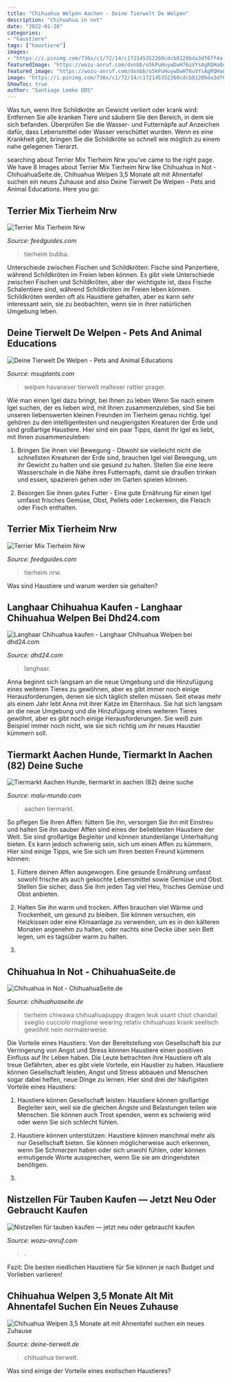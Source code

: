 ```yaml
---
title: "Chihuahua Welpen Aachen - Deine Tierwelt De Welpen"
description: "Chihuahua in not"
date: "2022-01-28"
categories:
- "haustiere"
tags: ["haustiere"]
images:
- "https://i.pinimg.com/736x/c1/72/14/c172145352260cdcb8120bda3df67f4a--brown-rat-rat-terriers.jpg"
featuredImage: "https://wozu-anruf.com/dxnbb/o5kPuHuywDwH76uVYsAgRQHaQe.jpg"
featured_image: "https://wozu-anruf.com/dxnbb/o5kPuHuywDwH76uVYsAgRQHaQe.jpg"
image: "https://i.pinimg.com/736x/c1/72/14/c172145352260cdcb8120bda3df67f4a--brown-rat-rat-terriers.jpg"
ShowToc: true
author: "Santiago Lemke DDS"
---
```



Was tun, wenn Ihre Schildkröte an Gewicht verliert oder krank wird: Entfernen Sie alle kranken Tiere und säubern Sie den Bereich, in dem sie sich befanden. Überprüfen Sie die Wasser- und Futternäpfe auf Anzeichen dafür, dass Lebensmittel oder Wasser verschüttet wurden. Wenn es eine Krankheit gibt, bringen Sie die Schildkröte so schnell wie möglich zu einem nahe gelegenen Tierarzt.

	

		
searching about Terrier Mix Tierheim Nrw you've came to the right page. We have 8 Images about Terrier Mix Tierheim Nrw like Chihuahua in Not - ChihuahuaSeite.de, Chihuahua Welpen 3,5 Monate alt mit Ahnentafel suchen ein neues Zuhause and also Deine Tierwelt De Welpen - Pets and Animal Educations. Here you go:
		
    
## Terrier Mix Tierheim Nrw

<img loading=lazy src="https://i.pinimg.com/736x/c1/72/14/c172145352260cdcb8120bda3df67f4a--brown-rat-rat-terriers.jpg" onerror="this.onerror=null;this.src='https://tse4.mm.bing.net/th?id=OIP.Q7kPtPwC1JP1dZGL0rzshgHaFj&amp;pid=15.1';" alt="Terrier Mix Tierheim Nrw">

_Source: feedguides.com_

>tierheim bubba. 

	

Unterschiede zwischen Fischen und Schildkröten: Fische sind Panzertiere, während Schildkröten im Freien leben können.
Es gibt viele Unterschiede zwischen Fischen und Schildkröten, aber der wichtigste ist, dass Fische Schalentiere sind, während Schildkröten im Freien leben können. Schildkröten werden oft als Haustiere gehalten, aber es kann sehr interessant sein, sie zu beobachten, wenn sie in ihrer natürlichen Umgebung leben.

    
## Deine Tierwelt De Welpen - Pets And Animal Educations

<img loading=lazy src="https://msuplants.com/wp-content/uploads/2020/12/4f1b4abfd6d19d20a2e5d9355167594f-1.jpg" onerror="this.onerror=null;this.src='https://tse2.mm.bing.net/th?id=OIP.yGVHSJSejkQycG0i2uEaAwHaFj&amp;pid=15.1';" alt="Deine Tierwelt De Welpen - Pets and Animal Educations">

_Source: msuplants.com_

>welpen havaneser tierwelt malteser rattler prager. 

	

Wie man einen Igel dazu bringt, bei Ihnen zu leben
Wenn Sie nach einem Igel suchen, der es lieben wird, mit Ihnen zusammenzuleben, sind Sie bei unseren liebenswerten kleinen Freunden im Tierheim genau richtig. Igel gehören zu den intelligentesten und neugierigsten Kreaturen der Erde und sind großartige Haustiere. Hier sind ein paar Tipps, damit Ihr Igel es liebt, mit Ihnen zusammenzuleben:
1. Bringen Sie ihnen viel Bewegung - Obwohl sie vielleicht nicht die schnellsten Kreaturen der Erde sind, brauchen Igel viel Bewegung, um ihr Gewicht zu halten und sie gesund zu halten. Stellen Sie eine leere Wasserschale in die Nähe ihres Futternapfs, damit sie draußen trinken und essen, spazieren gehen oder im Garten spielen können.

2. Besorgen Sie ihnen gutes Futter - Eine gute Ernährung für einen Igel umfasst frisches Gemüse, Obst, Pellets oder Leckereien, die Fleisch oder Fisch enthalten.

    
## Terrier Mix Tierheim Nrw

<img loading=lazy src="https://i.pinimg.com/originals/96/ab/71/96ab71bc7dfc5510c7adab48d3e8ec19.png" onerror="this.onerror=null;this.src='https://tse1.mm.bing.net/th?id=OIP.GoToZuy0c8cpy8S6DoK7TwHaGi&amp;pid=15.1';" alt="Terrier Mix Tierheim Nrw">

_Source: feedguides.com_

>tierheim nrw. 

	

Was sind Haustiere und warum werden sie gehalten?

    
## Langhaar Chihuahua Kaufen - Langhaar Chihuahua Welpen Bei Dhd24.com

<img loading=lazy src="https://images0.dhd.de/128565570_340x255.jpg" onerror="this.onerror=null;this.src='https://tse2.mm.bing.net/th?id=OIP.zABppaT_Hk3-UG3FM6AmmQAAAA&amp;pid=15.1';" alt="Langhaar Chihuahua kaufen - Langhaar Chihuahua Welpen bei dhd24.com">

_Source: dhd24.com_

>langhaar. 

	

Anna beginnt sich langsam an die neue Umgebung und die Hinzufügung eines weiteren Tieres zu gewöhnen, aber es gibt immer noch einige Herausforderungen, denen sie sich täglich stellen müssen.
Seit etwas mehr als einem Jahr lebt Anna mit ihrer Katze im Elternhaus. Sie hat sich langsam an die neue Umgebung und die Hinzufügung eines weiteren Tieres gewöhnt, aber es gibt noch einige Herausforderungen. Sie weiß zum Beispiel immer noch nicht, wie sie sich richtig um ihr neues Haustier kümmern soll.

    
## Tiermarkt Aachen Hunde, Tiermarkt In Aachen (82) Deine Suche

<img loading=lazy src="https://malu-mundo.com/jblx/C0R3WZWTgT7B8ag2gklQbAHaPr.jpg" onerror="this.onerror=null;this.src='https://tse4.mm.bing.net/th?id=OIP.S2ddoFzIoR1qqhJX4s83MwAAAA&amp;pid=15.1';" alt="Tiermarkt Aachen Hunde, tiermarkt in aachen (82) deine suche">

_Source: malu-mundo.com_

>aachen tiermarkt. 

	

So pflegen Sie Ihren Affen: füttern Sie ihn, versorgen Sie ihn mit Einstreu und halten Sie ihn sauber
Affen sind eines der beliebtesten Haustiere der Welt. Sie sind großartige Begleiter und können stundenlange Unterhaltung bieten. Es kann jedoch schwierig sein, sich um einen Affen zu kümmern. Hier sind einige Tipps, wie Sie sich um Ihren besten Freund kümmern können:
1. Füttere deinen Affen ausgewogen. Eine gesunde Ernährung umfasst sowohl frische als auch gekochte Lebensmittel sowie Gemüse und Obst. Stellen Sie sicher, dass Sie ihm jeden Tag viel Heu, frisches Gemüse und Obst anbieten.

2. Halten Sie ihn warm und trocken. Affen brauchen viel Wärme und Trockenheit, um gesund zu bleiben. Sie können versuchen, ein Heizkissen oder eine Klimaanlage zu verwenden, um es in den kälteren Monaten angenehm zu halten, oder nachts eine Decke über sein Bett legen, um es tagsüber warm zu halten.

3.

    
## Chihuahua In Not - ChihuahuaSeite.de

<img loading=lazy src="https://v9c9n3u3.stackpathcdn.com/wp-content/uploads/2013/12/Chihuahua-in-not-aus-dem-tierheim.jpg" onerror="this.onerror=null;this.src='https://tse4.mm.bing.net/th?id=OIP.929Pi17M6U6aynwexeayDwHaJk&amp;pid=15.1';" alt="Chihuahua in Not - ChihuahuaSeite.de">

_Source: chihuahuaseite.de_

>tierheim chiwawa chihuahuapuppy dragen leuk usant chiot chandail sveglio cucciolo maglione wearing relativ chihuahuas krank seelisch gewöhnt nein normalerweise. 

	

Die Vorteile eines Haustiers: Von der Bereitstellung von Gesellschaft bis zur Verringerung von Angst und Stress können Haustiere einen positiven Einfluss auf Ihr Leben haben.
Die Leute betrachten ihre Haustiere oft als treue Gefährten, aber es gibt viele Vorteile, ein Haustier zu haben. Haustiere können Gesellschaft leisten, Angst und Stress abbauen und Menschen sogar dabei helfen, neue Dinge zu lernen. Hier sind drei der häufigsten Vorteile eines Haustiers:
1. Haustiere können Gesellschaft leisten: Haustiere können großartige Begleiter sein, weil sie die gleichen Ängste und Belastungen teilen wie Menschen. Sie können auch Trost spenden, wenn es schwierig wird oder wenn Sie sich schlecht fühlen.

2. Haustiere können unterstützen: Haustiere können manchmal mehr als nur Gesellschaft bieten. Sie können möglicherweise auch erkennen, wenn Sie Schmerzen haben oder sich unwohl fühlen, oder können ermutigende Worte aussprechen, wenn Sie sie am dringendsten benötigen.

3.

    
## Nistzellen Für Tauben Kaufen — Jetzt Neu Oder Gebraucht Kaufen

<img loading=lazy src="https://wozu-anruf.com/dxnbb/o5kPuHuywDwH76uVYsAgRQHaQe.jpg" onerror="this.onerror=null;this.src='https://tse2.mm.bing.net/th?id=OIP.c3esopnozPIY1fepxsgtUAAAAA&amp;pid=15.1';" alt="Nistzellen für tauben kaufen — jetzt neu oder gebraucht kaufen">

_Source: wozu-anruf.com_

>. 

	

Fazit: Die besten niedlichen Haustiere für Sie können je nach Budget und Vorlieben variieren!

    
## Chihuahua Welpen 3,5 Monate Alt Mit Ahnentafel Suchen Ein Neues Zuhause

<img loading=lazy src="https://www.deine-tierwelt.de/fotos/127620739_xl.jpg" onerror="this.onerror=null;this.src='https://tse4.mm.bing.net/th?id=OIP.SEQluWw_Kgq8OvitR9CXtgHaHw&amp;pid=15.1';" alt="Chihuahua Welpen 3,5 Monate alt mit Ahnentafel suchen ein neues Zuhause">

_Source: deine-tierwelt.de_

>chihuahua tierwelt. 

	

Was sind einige der Vorteile eines exotischen Haustieres?

